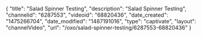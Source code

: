 {
    "title": "Salad Spinner Testing",
    "description": "Salad Spinner Testing",
    "channelid": "6287553",
    "videoid": "68820436",
    "date_created": "1475266704",
    "date_modified": "1487191016",
    "type": "captivate",
    "layout": "channelVideo",
    "url": "\/oxo\/salad-spinner-testing\/6287553-68820436"
}